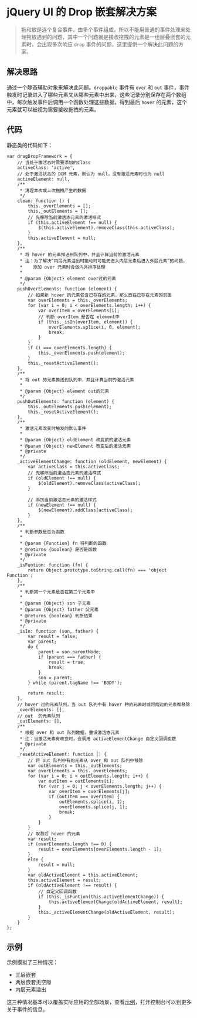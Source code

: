 # jQuery UI 的 Drop 嵌套解决方案

> 拖和放是连个复合事件，由多个事件组成，所以不能用普通的事件处理来处理拖放遇到的问题，其中一个问题就是接收拖拽的元素是一组层叠嵌套的元素时，会出现多次响应 `drop` 事件的问题，这里提供一个解决此问题的方案。

## 解决思路

通过一个静态辅助对象来解决此问题。`droppable` 事件有 `over` 和 `out` 事件，事件触发时记录进入了哪些元素又从哪些元素中出来，这些记录分别保存在两个数组中，每次触发事件后调用一个函数处理这些数据，得到最后 `hover` 的元素，这个元素就可以被视为需要接收拖拽的元素。

## 代码

静态类的代码如下：

    var dragDropFramework = {
		// 当处于激活态时需要添加的Class
		activeClass: 'active',
		// 处于激活状态的 DOM 元素，默认为 null，没有激活元素时也为 null
		activeElement: null,
		/**
		 * 清理本次或上次拖拽产生的数据
		 */
		clean: function () {
			this._overElements = [];
			this._outElements = [];
			// 先移除当前激活态元素的激活样式
			if (this.activeElement !== null) {
				$(this.activeElement).removeClass(this.activeClass);
			}
			this.activeElement = null;
		},
		/**
		 * 将 hover 的元素推送到队列中，并且计算当前的激活元素
		 * 注：为了解决“内层元素溢出时拖动时可能先进入内层元素后进入外层元素”的问题，
		 *    添加 over 元素时会做内外排序处理
		 *
		 * @param {Object} element over过的元素
		 */
		pushOverElements: function (element) {
			// 如果新 hover 的元素包含已存在的元素，那么放在已存在元素的前面
			var overElements = this._overElements;
			for (var i = 0; i < overElements.length; i++) {
				var overItem = overElements[i];
				// 判断 overItem 是否在 element中
				if (this._isIn(overItem, element)) {
					overElements.splice(i, 0, element);
					break;
				}
			}
			if (i === overElements.length) {
				this._overElements.push(element);
			}
			this._resetActiveElement();
		},
		/**
		 * 将 out 的元素推送到队列中，并且计算当前的激活元素
		 *
		 * @param {Object} element out的元素
		 */
		pushOutElements: function (element) {
			this._outElements.push(element);
			this._resetActiveElement();
		},
		/**
		 * 激活元素改变时触发的默认事件
		 *
		 * @param {Object} oldElement 改变前的激活元素
		 * @param {Object} newElement 改变后的激活元素
		 * @private
		 */
		_activeElementChange: function (oldElement, newElement) {
			var activeClass = this.activeClass;
			// 先移除当前激活态元素的激活样式
			if (oldElement !== null) {
				$(oldElement).removeClass(activeClass);
			}

			// 添加当前激活态元素的激活样式
			if (newElement !== null) {
				$(newElement).addClass(activeClass);
			}
		},
		/**
		 * 判断参数是否为函数
		 *
		 * @param {Function} fn 待判断的函数
		 * @returns {boolean} 是否是函数
		 * @private
		 */
		_isFuntion: function (fn) {
			return Object.prototype.toString.call(fn) === 'object Function';
		},
		/**
		 * 判断第一个元素是否在第二个元素中
		 *
		 * @param {Object} son 子元素
		 * @param {Object} father 父元素
		 * @returns {boolean} 判断结果
		 * @private
		 */
		_isIn: function (son, father) {
			var result = false;
			var parent;
			do {
				parent = son.parentNode;
				if (parent === father) {
					result = true;
					break;
				}
				son = parent;
			} while (parent.tagName !== 'BODY');

			return result;
		},
		// hover 过的元素队列，当 out 队列中有 hover 种的元素时或将两边的元素都移除
		_overElements: [],
		// out  的元素队列
		_outElements: [],
		/**
		 * 根据 over 和 out 队列数据，重设激活态元素
		 * 注：当激活元素有改变时，会调用 activeElementChange 自定义回调函数
		 * @private
		 */
		_resetActiveElement: function () {
			// 将 out 队列中有的元素从 over 和 out 队列中移除
			var outElements = this._outElements;
			var overElements = this._overElements;
			for (var i = 0; i < outElements.length; i++) {
				var outItem = outElements[i];
				for (var j = 0; j < overElements.length; j++) {
					var overItem = overElements[j];
					if (outItem === overItem) {
						outElements.splice(i, 1);
						overElements.splice(j, 1);
						break;
					}
				}
			}
			// 取最后 hover 的元素
			var result;
			if (overElements.length !== 0) {
				result = overElements[overElements.length - 1];
			}
			else {
				result = null;
			}
			var oldActiveElement = this.activeElement;
			this.activeElement = result;
			if (oldActiveElement !== result) {
				// 自定义回调函数
				if (this._isFuntion(this.activeElementChange)) {
					this.activeElementChange(oldActiveElement, result);
				}
				this._activeElementChange(oldActiveElement, result);
			}
		}
	};

## 示例

示例模拟了三种情况：

- 三层嵌套
- 两层嵌套无空隙
- 内层元素溢出

这三种情况基本可以覆盖实际应用的全部场景，查看[示例](/articles/jq-drag-drop/demo/index.html)，打开控制台可以到更多关于事件的信息。
